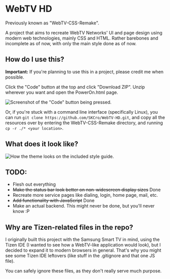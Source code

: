 # WebTV HD
 Previously known as "WebTV-CSS-Remake".
 
 A project that aims to recreate WebTV Networks' UI and page design using modern web technologies, mainly CSS and HTML.
 Rather barebones and incomplete as of now, with only the main style done as of now.

## How do I use this?
 **Important:** If you're planning to use this in a project, please credit me when possible.
 
 Click the "Code" button at the top and click "Download ZIP". Unzip wherever you want and open the PowerOn.html page.
 
![Screenshot of the "Code" button being pressed.](https://i.imgur.com/ObYTKH3.png)

 Or, if you're stuck with a command line interface (specifically Linux), you can run ``git clone https://github.com/SKCro/WebTV-HD.git``, and copy all the resources over by entering the WebTV-CSS-Remake directory, and running ``cp -r ./* <your location>``.

## What does it look like? 

  ![How the theme looks on the included style guide.](https://i.imgur.com/hGVmsdd.png)

## TODO:
- Flesh out everything
- ~~Make the status bar look better on non-widescreen display sizes~~ Done
- Recreate more service pages like dialing, login, home page, mail, etc.
- ~~Add functionality with JavaScript~~ Done
- Make an actual backend. This might never be done, but you'll never know :P

## Why are Tizen-related files in the repo?
 I originally built this project with the Samsung Smart TV in mind, using the Tizen IDE (I wanted to see how a WebTV-like application would look), but I decided to expand it to modern browsers in general. That's why you might see some Tizen IDE leftovers (like stuff in the .gitignore and that one JS file).
 
 You can safely ignore these files, as they don't really serve much purpose.

